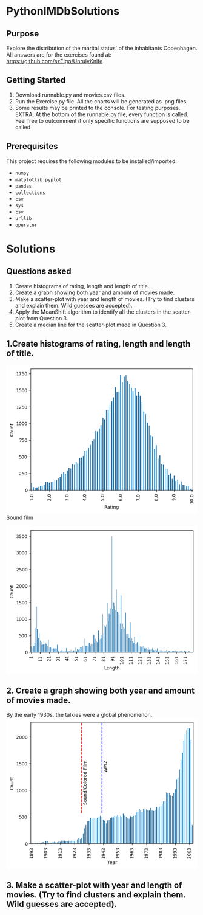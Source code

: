 # PythonIMDbSolutions
Purpose
-------

Explore the distribution of the marital status' of the inhabitants Copenhagen.  
All answers are for the exercises found at: https://github.com/szEIgo/UnrulyKnife

Getting Started
-------
1. Download runnable.py and movies.csv files.  
2. Run the Exercise.py file. All the charts will be generated as .png files.  
3. Some results may be printed to the console. For testing purposes.
EXTRA. At the bottom of the runnable.py file, every function is called. Feel free to outcomment if only specific functions are supposed to be called

Prerequisites
-------
This project requires the following modules to be installed/imported:
* `numpy`
* `matplotlib.pyplot` 
* `pandas`
* `collections`
* `csv`
* `sys`
* `csv`
* `urllib`
* `operator`


# Solutions

Questions asked
-------
1. Create histograms of rating, length and length of title.
2. Create a graph showing both year and amount of movies made. 
3. Make a scatter-plot with year and length of movies. (Try to find clusters and explain them. Wild guesses are accepted).
4. Apply the MeanShift algorithm to identify all the clusters in the scatter-plot from Question 3. 
5. Create a median line for the scatter-plot made in Question 3.  
## 1.Create histograms of rating, length and length of title.
![picture alt](https://github.com/Shmilowitz/PythonIMDbSolutions/blob/master/RatingHist.png?raw=true)  
Sound film  

![picture alt](https://github.com/Shmilowitz/PythonIMDbSolutions/blob/master/LengthHist.png?raw=true)
## 2. Create a graph showing both year and amount of movies made. 
By the early 1930s, the talkies were a global phenomenon.  
![picture alt](https://github.com/Shmilowitz/PythonIMDbSolutions/blob/master/YearHist.png?raw=true)
## 3. Make a scatter-plot with year and length of movies. (Try to find clusters and explain them. Wild guesses are accepted).

